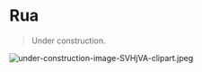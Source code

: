 # Rua
> Under construction.

![under-construction-image-SVHjVA-clipart.jpeg](https://ooo.0o0.ooo/2016/11/24/583756bd64391.jpeg)
